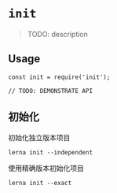# `init`

> TODO: description

## Usage

```
const init = require('init');

// TODO: DEMONSTRATE API
```

## 初始化

初始化独立版本项目
```
lerna init --independent

```

使用精确版本初始化项目
```
lerna init --exact
```